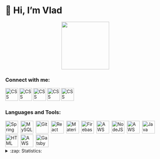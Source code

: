 # 👋 Hi, I’m Vlad

<div id="header" align="center">
  <img src="https://media0.giphy.com/media/jdPMeyv9rn0hZHh8n9/giphy.gif?cid=790b76117b1f33e6691bd7c7260a5f28cbe608a9df4d5398&rid=giphy.gif&ct=s" width="150"/>
</div>

### Connect with me:

[<img src="https://cdn.jsdelivr.net/npm/simple-icons@3.13.0/icons/telegram.svg"  title="CSS3" alt="CSS" width="40" height="40"/>](https://t.me/vsv070)
[<img src="https://cdn.jsdelivr.net/npm/simple-icons@3.13.0/icons/vk.svg"  title="CSS3" alt="CSS" width="40" height="40"/>](https://vk.com/gw_vlad00)
[<img src="https://cdn.jsdelivr.net/npm/simple-icons@v3/icons/instagram.svg"  title="CSS3" alt="CSS" width="40" height="40"/>](https://www.instagram.com/vl_vsv/)
[<img src="https://cdn.jsdelivr.net/npm/simple-icons@3.13.0/icons/artstation.svg"  title="CSS3" alt="CSS" width="40" height="40"/>](https://vladislav3115.artstation.com/)
[<img src="https://cdn.jsdelivr.net/npm/simple-icons@3.13.0/icons/behance.svg"  title="CSS3" alt="CSS" width="40" height="40"/>](https://www.behance.net/vladvoronin?tracking_source=search_users%7Cvlad%20voronin)

### Languages and Tools:
<div>
  <img src="https://cdn.jsdelivr.net/npm/simple-icons@3.13.0/icons/apple.svg" title="Spring" alt="Spring" width="40" height="40"/>&nbsp;
  <img src="https://cdn.jsdelivr.net/npm/simple-icons@3.13.0/icons/swift.svg" title="MySQL"  alt="MySQL" width="40" height="40"/>&nbsp;
  <img src="https://cdn.jsdelivr.net/npm/simple-icons@3.13.0/icons/xcode.svg" title="Git" **alt="Git" width="40" height="40"/>&nbsp;
  <img src="https://cdn.jsdelivr.net/npm/simple-icons@3.13.0/icons/androidstudio.svg" title="React" alt="React" width="40" height="40"/>&nbsp;
  <img src="https://cdn.jsdelivr.net/npm/simple-icons@3.13.0/icons/firebase.svg" title="Material UI" alt="Material UI" width="40" height="40"/>&nbsp;
  <img src="https://cdn.jsdelivr.net/npm/simple-icons@3.13.0/icons/python.svg" title="Firebase" alt="Firebase" width="40" height="40"/>&nbsp;
  <img src="https://cdn.jsdelivr.net/npm/simple-icons@3.13.0/icons/unrealengine.svg" title="AWS" alt="AWS" width="40" height="40"/>&nbsp;
  <img src="https://cdn.jsdelivr.net/npm/simple-icons@3.13.0/icons/unity.svg" title="NodeJS" alt="NodeJS" width="40" height="40"/>&nbsp;
  <img src="https://cdn.jsdelivr.net/npm/simple-icons@3.13.0/icons/arduino.svg" title="AWS" alt="AWS" width="40" height="40"/>&nbsp;
  <img src="https://cdn.jsdelivr.net/npm/simple-icons@3.13.0/icons/blender.svg" title="Java" alt="Java" width="40" height="40"/>&nbsp;
  <img src="https://cdn.jsdelivr.net/npm/simple-icons@3.13.0/icons/adobeillustrator.svg" title="HTML5" alt="HTML" width="40" height="40"/>&nbsp;
  <img src="https://cdn.jsdelivr.net/npm/simple-icons@3.13.0/icons/adobephotoshop.svg" title="AWS" alt="AWS" width="40" height="40"/>&nbsp;
  <img src="https://cdn.jsdelivr.net/npm/simple-icons@3.13.0/icons/sketch.svg" title="Gatsby"  alt="Gatsby" width="40" height="40"/>
  
</div>

<details>
  <summary>:zap: Statistics:</summary>
  <img align="left" alt="codeSTACKr's GitHub Stats" src="https://github-readme-stats.vercel.app/api/top-langs/?username=Vl-VSV&langs_count=8&layout=compact" />
</details>
